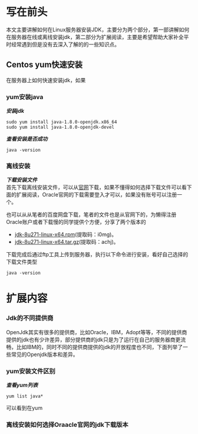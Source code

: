 # 写在前头
本文主要讲解如何在Linux服务器安装JDK，主要分为两个部分，第一部讲解如何在服务器在线或离线安装jdk，第二部分为扩展阅读，主要是希望帮助大家补全平时经常遇到但是没有去深入了解的的一些知识点。

## Centos yum快速安装
在服务器上如何快速安装jdk，如果
### yum安装java

***安装jdk***

```shell
sudo yum install java-1.8.0-openjdk.x86_64
sudo yum install java-1.8.0-openjdk-devel
```

***查看安装是否成功***

```shell
java -version
```

### 离线安装 

***下载安装文件***  
首先下载离线安装文件，可以从[官网](https://www.oracle.com/java/technologies/javase-downloads.html)下载，如果不懂得如何选择下载文件可以看下面的扩展阅读，Oracle官网的下载需要登入才可以，如果没有账号可以注册一个。  

也可以从从笔者的百度网盘下载，笔者的文件也是从官网下的，为懒得注册Oracle账户或者下载慢的同学提供个方便，分享了两个版本的
- [jdk-8u271-linux-x64.rpm](https://pan.baidu.com/s/1S-1gEGWWxiOefI9x8nueag)(提取码：i0mg)。
- [jdk-8u271-linux-x64.tar.gz](https://pan.baidu.com/s/1G97AlP9pZ7E3AiXh9m58ig)(提取码：achj)。

下载完成后通过ftp工具上传到服务器，执行以下命令进行安装，看好自己选择的下载文件类型

```shell
java -version
```

# 扩展内容

### Jdk的不同提供商

OpenJdk其实有很多的提供商，比如Oracle，IBM，Adopt等等，不同的提供商提供的jdk也有少许差异，部分提供商的jdk只是为了运行在自己的服务器商更流畅，比如IBM的，同时不同的提供商提供的jdk的开放程度也不同，下面列举了一些常见的Openjdk版本和差异。

<!-- todo 列表 -->

### yum安装文件区别

***查看yum列表***

```shell
yum list java*
```

<!-- 截图 -->

可以看到在yum

### 离线安装如何选择Oraacle官网的jdk下载版本